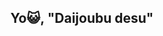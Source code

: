 <h2 align="center">Yo😺, "Daijoubu desu"</h2>

<p align="center" >
<div style="display: flex; flex-direction: row; align-items: center; justify-content: center;">
<!--   <span style="text-align: center;">contributing privately in building what is core of codedale</span> -->
<!--   <img src="https://github.com/user-attachments/assets/668b999c-0bfa-4dc5-ac69-cc58da3dfc28" /> -->
</div>



<!-- <img src="https://github-readme-activity-graph.vercel.app/graph?username=KiranPolaki&theme=material-palenight&bg_color=00000000&point=00000000&hide_border=true&custom_title=Activity+last+30+days&area=true"> -->
<br></br>
<!-- <img align='center' src='https://github-readme-streak-stats.herokuapp.com/?user=KiranPolaki&theme=midnight-purple&hide_border=false'/> -->
</p>
